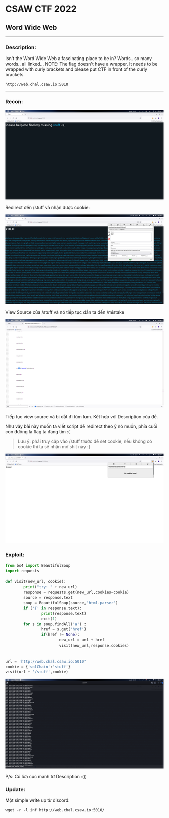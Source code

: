 # **CSAW CTF 2022**
## **Word Wide Web** 
___
### **Description:**

Isn't the Word Wide Web a fascinating place to be in? Words.. so many words.. all linked... NOTE: The flag doesn't have a wrapper. It needs to be wrapped with curly brackets and please put CTF in front of the curly brackets.
```
http://web.chal.csaw.io:5010
```
___
### **Recon:**

![1.png](https://github.com/L4P1Nz/CSAW-2022/blob/main/Word%20Wide%20Web/1.png)

Redirect đến /stuff và nhận được cookie:

![6.png](https://github.com/L4P1Nz/CSAW-2022/blob/main/Word%20Wide%20Web/6.png)

View Source của /stuff và nó tiếp tục dẫn ta đến /mistake

![3.png](https://github.com/L4P1Nz/CSAW-2022/blob/main/Word%20Wide%20Web/3.png)

Tiếp tục view source và bị dắt đi tùm lum. Kết hợp với Description của đề.

Như vậy bài này muốn ta viết script để redirect theo ý nó muốn, phía cuối con đường là flag ta đang tìm :( 

>Lưu ý: phải truy cập vào /stuff trước để set cookie, nếu không có cookie thì ta sẽ nhận mớ shit này :(

![7.png](https://github.com/L4P1Nz/CSAW-2022/blob/main/Word%20Wide%20Web/7.png) 


### **Exploit:**

```python
from bs4 import BeautifulSoup
import requests

def visit(new_url, cookie):
        print("try: " + new_url)
        response = requests.get(new_url,cookies=cookie)
        source = response.text
        soup = BeautifulSoup(source,'html.parser')
        if ('{' in response.text):
                print(response.text)
                exit(1)
        for s in soup.findAll('a') :
                href = s.get('href')
                if(href != None):
                        new_url = url + href
                        visit(new_url,response.cookies)


url = 'http://web.chal.csaw.io:5010'
cookie = {'solChain':'stuff'}
visit(url + '/stuff',cookie)

```

![8.png](https://github.com/L4P1Nz/CSAW-2022/blob/main/Word%20Wide%20Web/8.png)

P/s: Cú lừa cục mạnh từ Description :((


### **Update:**

Một simple write up từ discord: 

```
wget -r -l inf http://web.chal.csaw.io:5010/
```
